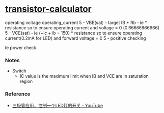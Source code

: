 [transistor-calculator](https://dirkarnez.github.io/transistor-calculator)
==========================================================================
operating voltage
operating_current
5 - VBE(sat) - target IB * Rb - ie * resistance so to ensure operating current and voltage = 0 (0.66666666666)
5 - VCE(sat) - ie (~ic + ib = 150) * resistance so to ensure operating current(0.2mA for LED) and forward voltage = 0 
5 - 
positive checking

Ie
 power check
### Notes
- Switch
   - IC value is the maximum limit when IB and VCE are in saturation region

### Reference
- [三极管应用，控制一个LED灯的开关 - YouTube](https://www.youtube.com/watch?v=1XvOQBLePhE)
